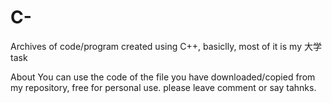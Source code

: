# C-
Archives of code/program created using C++, basiclly, most of it is my 大学 task

About
You can use the code of the file you have downloaded/copied from my repository, free for personal use.
please leave comment or say tahnks.

